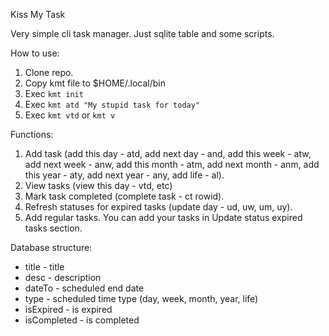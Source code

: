 Kiss My Task

Very simple cli task manager. Just sqlite table and some scripts.

How to use:
1. Clone repo.
2. Copy kmt file to $HOME/.local/bin
3. Exec ```kmt init```
4. Exec ```kmt atd "My stupid task for today"```
5. Exec ```kmt vtd``` or ```kmt v```

Functions:

1. Add task (add this day - atd, add next day - and, add this week - atw, add next week - anw, add this month - atm, add next month - anm, add this year - aty, add next year - any, add life - al).
2. View tasks (view this day - vtd, etc)
3. Mark task completed (complete task - ct rowid).
4. Refresh statuses for expired tasks (update day - ud, uw, um, uy).
5. Add regular tasks. You can add your tasks in Update status expired tasks section.

Database structure:

- title - title
- desc - description
- dateTo - scheduled end date 
- type - scheduled time type (day, week, month, year, life)
- isExpired - is expired
- isCompleted - is completed
